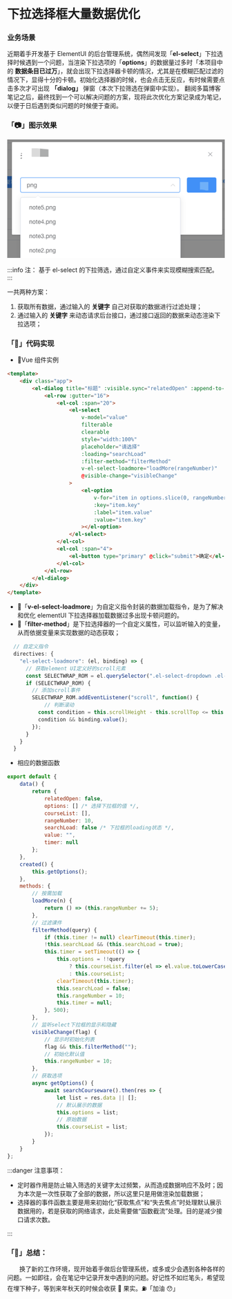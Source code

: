 # 下拉选择框大量数据优化

### 业务场景

近期着手开发基于 ElementUI 的后台管理系统，偶然间发现「**el-select**」下拉选择时候遇到一个问题，当渲染下拉选项的「**options**」的数据量过多时「本项目中的 **数据条目已过万**」，就会出现下拉选择器卡顿的情况，尤其是在模糊匹配过滤的情况下，显得十分的卡顿。初始化选择器的时候，也会点击无反应，有时候需要点击多次才可出现 **「dialog」** 弹窗（本次下拉筛选在弹窗中实现）。
翻阅多篇博客笔记之后，最终找到一个可以解决问题的方案，现将此次优化方案记录成为笔记，以便于日后遇到类似问题的时候便于查阅。

### 「📷」图示效果

![image.png](./img/3-1.png)

:::info 注：
基于 el-select 的下拉筛选，通过自定义事件来实现模糊搜索匹配。
:::

一共两种方案：

1.  获取所有数据，通过输入的 **关键字** 自己对获取的数据进行过滤处理；
1.  通过输入的 **关键字** 来动态请求后台接口，通过接口返回的数据来动态渲染下拉选项；

### 「🍵」代码实现

-   🌰Vue 组件实例

```html title="代码示例"
<template>
	<div class="app">
		<el-dialog title="标题" :visible.sync="relatedOpen" :append-to-body="true" width="500px">
			<el-row :gutter="16">
				<el-col :span="20">
					<el-select
						v-model="value"
						filterable
						clearable
						style="width:100%"
						placeholder="请选择"
						:loading="searchLoad"
						:filter-method="filterMethod"
						v-el-select-loadmore="loadMore(rangeNumber)"
						@visible-change="visibleChange"
					>
						<el-option
							v-for="item in options.slice(0, rangeNumber)"
							:key="item.key"
							:label="item.value"
							:value="item.key"
						></el-option>
					</el-select>
				</el-col>
				<el-col :span="4">
					<el-button type="primary" @click="submit">确定</el-button>
				</el-col>
			</el-row>
		</el-dialog>
	</div>
</template>
```

-   🚗「**v-el-select-loadmore**」为自定义指令封装的数据加载指令，是为了解决和优化 elementUI 下拉选择器加载数据过多出现卡顿问题的。
-   🚴「**filter-method**」是下拉选择器的一个自定义属性，可以监听输入的变量，从而依据变量来实现数据的动态获取；

```javascript title="自定义指令"
  // 自定义指令
  directives: {
    "el-select-loadmore": (el, binding) => {
      // 获取element UI定义好的scroll元素
      const SELECTWRAP_ROM = el.querySelector(".el-select-dropdown .el-select-dropdown__wrap");
      if (SELECTWRAP_ROM) {
		// 添加scroll事件
        SELECTWRAP_ROM.addEventListener("scroll", function() {
			// 判断滚动
          const condition = this.scrollHeight - this.scrollTop <= this.clientHeight;
          condition && binding.value();
        });
      }
    }
  }
```

-   相应的数据函数

```javascript title="数据函数"
export default {
	data() {
		return {
			relatedOpen: false,
			options: [] /* 选择下拉框的值 */,
			courseList: [],
			rangeNumber: 10,
			searchLoad: false /* 下拉框的loading状态 */,
			value: "",
			timer: null
		};
	},
	created() {
		this.getOptions();
	},
	methods: {
		// 按需加载
		loadMore(n) {
			return () => (this.rangeNumber += 5);
		},
		// 过滤课件
		filterMethod(query) {
			if (this.timer != null) clearTimeout(this.timer);
			!this.searchLoad && (this.searchLoad = true);
			this.timer = setTimeout(() => {
				this.options = !!query
					? this.courseList.filter(el => el.value.toLowerCase().includes(query.toLowerCase()))
					: this.courseList;
				clearTimeout(this.timer);
				this.searchLoad = false;
				this.rangeNumber = 10;
				this.timer = null;
			}, 500);
		},
		// 监听select下拉框的显示和隐藏
		visibleChange(flag) {
			// 显示时初始化列表
			flag && this.filterMethod("");
			// 初始化默认值
			this.rangeNumber = 10;
		},
		// 获取选项
		async getOptions() {
			await searchCourseware().then(res => {
				let list = res.data || [];
				// 默认展示的数据
				this.options = list;
				// 原始数据
				this.courseList = list;
			});
		}
	}
};
```

:::danger 注意事项：

-   定时器作用是防止输入筛选的关键字太过频繁，从而造成数据响应不及时；因为本次是一次性获取了全部的数据，所以这里只是用做渲染加载数据；
-   选择器的事件函数主要是用来初始化“获取焦点”和“失去焦点”时处理默认展示数据用的，若是获取的网络请求，此处需要做“函数截流”处理。目的是减少接口请求次数。

:::

### 「🍎」总结：

&emsp;&emsp;换了新的工作环境，现开始着手做后台管理系统，或多或少会遇到各种各样的问题。一如即往，会在笔记中记录开发中遇到的问题。好记性不如烂笔头，希望现在埋下种子，等到来年秋天的时候会收获 🍒 果实。⛽️「加油 😯」
